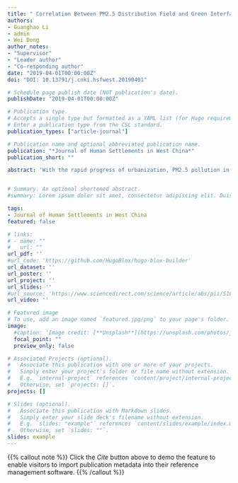 ```yaml
---
title: " Correlation Between PM2.5 Distribution Field and Green Interface Index in Typical Street Canyon of Harbin"
authors:
- Guanghao Li
- admin
- Wei Dong 
author_notes:
- "Supervisor"
- "Leader author"
- "Co-responding author"
date: "2019-04-01T00:00:00Z"
doi: "DOI: 10.13791/j.cnki.hsfwest.20190401"

# Schedule page publish date (NOT publication's date).
publishDate: "2019-04-01T00:00:00Z"

# Publication type.
# Accepts a single type but formatted as a YAML list (for Hugo requirements).
# Enter a publication type from the CSL standard.
publication_types: ["article-journal"]

# Publication name and optional abbreviated publication name.
publication: "*Journal of Human Settlements in West China*"
publication_short: ""

abstract: 'With the rapid progress of urbanization, PM2.5 pollution in urban street canyons has become increasingly severe. This study takes typical street canyons in Harbin during different seasons as research objects, using Leaf Area Density (LAD) and Leaf Area Index (LAI) as measurement indicators to analyze the relationship between green interface parameters and PM2.5 concentration levels. Through analysis and mining of field measurement data, the following conclusions were drawn: (1) PM2.5 concentrations in typical street spaces are significantly higher in winter than in summer, with the morning values averaging 37.75% higher than those in the afternoon; (2) the presence of shrub belts contributes positively to PM2.5 reduction, with an average contribution rate of 18.62%; (3) a significant negative correlation exists between LAD and PM2.5 concentration, while LAI shows a weaker correlation. These findings suggest that LAD may serve as a more appropriate indicator for evaluating the effectiveness of green interfaces in mitigating PM2.5 concentrations in street canyon environments.'


# Summary. An optional shortened abstract.
#summary: Lorem ipsum dolor sit amet, consectetur adipiscing elit. Duis posuere tellus ac convallis placerat. Proin tincidunt magna sed ex sollicitudin condimentum.

tags:
- Journal of Human Settlements in West China
featured: false

# links:
# - name: ""
#   url: ""
url_pdf: ''
#url_code: 'https://github.com/HugoBlox/hugo-blox-builder'
url_dataset: ''
url_poster: ''
url_project: ''
url_slides: ''
#url_source: 'https://www.sciencedirect.com/science/article/abs/pii/S1618866725000275'
url_video: ''

# Featured image
# To use, add an image named `featured.jpg/png` to your page's folder. 
image:
  #caption: 'Image credit: [**Unsplash**](https://unsplash.com/photos/jdD8gXaTZsc)'
  focal_point: ""
  preview_only: false

# Associated Projects (optional).
#   Associate this publication with one or more of your projects.
#   Simply enter your project's folder or file name without extension.
#   E.g. `internal-project` references `content/project/internal-project/index.md`.
#   Otherwise, set `projects: []`.
projects: []

# Slides (optional).
#   Associate this publication with Markdown slides.
#   Simply enter your slide deck's filename without extension.
#   E.g. `slides: "example"` references `content/slides/example/index.md`.
#   Otherwise, set `slides: ""`.
slides: example
---
```


{{% callout note %}}
Click the *Cite* button above to demo the feature to enable visitors to import publication metadata into their reference management software.
{{% /callout %}}


